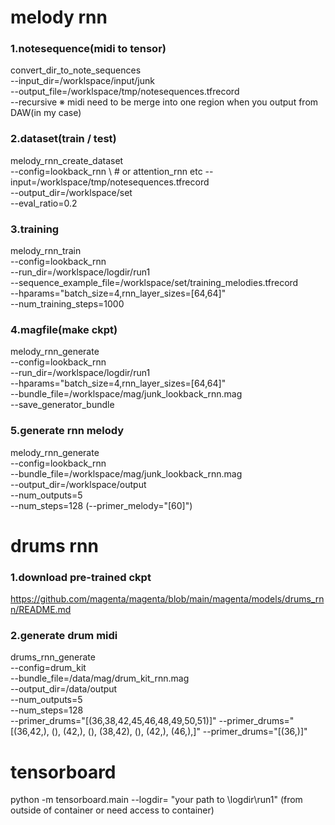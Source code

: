 # melody rnn

### 1.notesequence(midi to tensor)
convert_dir_to_note_sequences \
--input_dir=/worklspace/input/junk \
--output_file=/worklspace/tmp/notesequences.tfrecord \
--recursive
※ midi need to be merge into one region when you output from DAW(in my case)

### 2.dataset(train / test)
melody_rnn_create_dataset \
--config=lookback_rnn \ # or attention_rnn etc
--input=/worklspace/tmp/notesequences.tfrecord \
--output_dir=/worklspace/set \
--eval_ratio=0.2

### 3.training
melody_rnn_train \
--config=lookback_rnn \
--run_dir=/worklspace/logdir/run1 \
--sequence_example_file=/worklspace/set/training_melodies.tfrecord \
--hparams="batch_size=4,rnn_layer_sizes=[64,64]" \
--num_training_steps=1000

### 4.magfile(make ckpt)
melody_rnn_generate \
--config=lookback_rnn \
--run_dir=/worklspace/logdir/run1 \
--hparams="batch_size=4,rnn_layer_sizes=[64,64]" \
--bundle_file=/worklspace/mag/junk_lookback_rnn.mag \
--save_generator_bundle

### 5.generate rnn melody
melody_rnn_generate \
--config=lookback_rnn \
--bundle_file=/worklspace/mag/junk_lookback_rnn.mag \
--output_dir=/worklspace/output \
--num_outputs=5 \
--num_steps=128
(--primer_melody="[60]")

# drums rnn
### 1.download pre-trained ckpt
https://github.com/magenta/magenta/blob/main/magenta/models/drums_rnn/README.md

### 2.generate drum midi
drums_rnn_generate \
--config=drum_kit \
--bundle_file=/data/mag/drum_kit_rnn.mag \
--output_dir=/data/output \
--num_outputs=5 \
--num_steps=128 \
--primer_drums="[(36,38,42,45,46,48,49,50,51)]"
--primer_drums="[(36,42,), (), (42,), (), (38,42), (), (42,), (46,),]"
--primer_drums="[(36,)]"

# tensorboard
python -m tensorboard.main --logdir= "your path to \logdir\run1"
(from outside of container or need access to container)